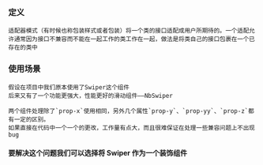 ### 定义

`适配器模式（有时候也称包装样式或者包装）将一个类的接口适配成用户所期待的。一个适配允许通常因为接口不兼容而不能在一起工作的类工作在一起，做法是将类自己的接口包裹在一个已存在的类中`

### 使用场景

```
假设在项目中我们原本使用了Swiper这个组件
后来又有了一个功能更强大，性能更好的滑动组件——NbSwiper

两个组件处理除了`prop-x`使用相同，另外几个属性`prop-y`、`prop-yy`、`prop-z`都有一定的区别。
如果直接在代码中一个一个的更改，工作量有点大，而且很难保证在处理一些兼容问题上不出现bug
```

#### 要解决这个问题我们可以选择将 Swiper 作为一个装饰组件
